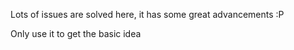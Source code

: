 Lots of issues are solved here, it has some great advancements :P

Only use it to get the basic idea
